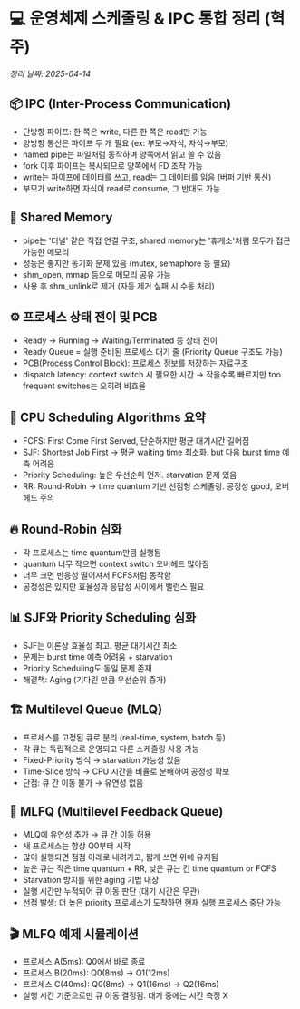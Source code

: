 # 💻 운영체제 스케줄링 & IPC 통합 정리 (혁주)
_정리 날짜: 2025-04-14_

## 📦 IPC (Inter-Process Communication)
- 단방향 파이프: 한 쪽은 write, 다른 한 쪽은 read만 가능
- 양방향 통신은 파이프 두 개 필요 (ex: 부모→자식, 자식→부모)
- named pipe는 파일처럼 동작하며 양쪽에서 읽고 쓸 수 있음
- fork 이후 파이프는 복사되므로 양쪽에서 FD 조작 가능
- write는 파이프에 데이터를 쓰고, read는 그 데이터를 읽음 (버퍼 기반 통신)
- 부모가 write하면 자식이 read로 consume, 그 반대도 가능

## 🧠 Shared Memory
- pipe는 '터널' 같은 직접 연결 구조, shared memory는 '휴게소'처럼 모두가 접근 가능한 메모리
- 성능은 좋지만 동기화 문제 있음 (mutex, semaphore 등 필요)
- shm_open, mmap 등으로 메모리 공유 가능
- 사용 후 shm_unlink로 제거 (자동 제거 실패 시 수동 처리)

## ⚙️ 프로세스 상태 전이 및 PCB
- Ready → Running → Waiting/Terminated 등 상태 전이
- Ready Queue = 실행 준비된 프로세스 대기 줄 (Priority Queue 구조도 가능)
- PCB(Process Control Block): 프로세스 정보를 저장하는 자료구조
- dispatch latency: context switch 시 필요한 시간 → 작을수록 빠르지만 too frequent switches는 오히려 비효율

## 🧮 CPU Scheduling Algorithms 요약
- FCFS: First Come First Served, 단순하지만 평균 대기시간 길어짐
- SJF: Shortest Job First → 평균 waiting time 최소화. but 다음 burst time 예측 어려움
- Priority Scheduling: 높은 우선순위 먼저. starvation 문제 있음
- RR: Round-Robin → time quantum 기반 선점형 스케줄링. 공정성 good, 오버헤드 주의

## 🔥 Round-Robin 심화
- 각 프로세스는 time quantum만큼 실행됨
- quantum 너무 작으면 context switch 오버헤드 많아짐
- 너무 크면 반응성 떨어져서 FCFS처럼 동작함
- 공정성은 있지만 효율성과 응답성 사이에서 밸런스 필요

## 📊 SJF와 Priority Scheduling 심화
- SJF는 이론상 효율성 최고. 평균 대기시간 최소
- 문제는 burst time 예측 어려움 + starvation
- Priority Scheduling도 동일 문제 존재
- 해결책: Aging (기다린 만큼 우선순위 증가)

## 🏗️ Multilevel Queue (MLQ)
- 프로세스를 고정된 큐로 분리 (real-time, system, batch 등)
- 각 큐는 독립적으로 운영되고 다른 스케줄링 사용 가능
- Fixed-Priority 방식 → starvation 가능성 있음
- Time-Slice 방식 → CPU 시간을 비율로 분배하여 공정성 확보
- 단점: 큐 간 이동 불가 → 유연성 없음

## 🚀 MLFQ (Multilevel Feedback Queue)
- MLQ에 유연성 추가 → 큐 간 이동 허용
- 새 프로세스는 항상 Q0부터 시작
- 많이 실행되면 점점 아래로 내려가고, 짧게 쓰면 위에 유지됨
- 높은 큐는 작은 time quantum + RR, 낮은 큐는 긴 time quantum or FCFS
- Starvation 방지를 위한 aging 기법 내장
- 실행 시간만 누적되어 큐 이동 판단 (대기 시간은 무관)
- 선점 발생: 더 높은 priority 프로세스가 도착하면 현재 실행 프로세스 중단 가능

## 🎬 MLFQ 예제 시뮬레이션
- 프로세스 A(5ms): Q0에서 바로 종료
- 프로세스 B(20ms): Q0(8ms) → Q1(12ms)
- 프로세스 C(40ms): Q0(8ms) → Q1(16ms) → Q2(16ms)
- 실행 시간 기준으로만 큐 이동 결정됨. 대기 중에는 시간 측정 X

